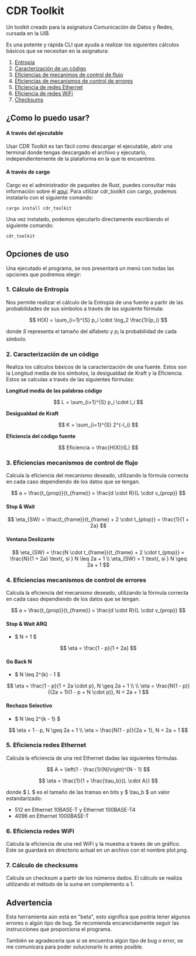 # CDR Toolkit

Un toolkit creado para la asignatura Comunicación de Datos y Redes, cursada en la UIB.

Es una potente y rápida CLI que ayuda a realizar los siguientes cálculos básicos que se
necesitan en la asignatura:

1. [Entropía](#1-cálculo-de-entropía)
2. [Caracterización de un código](#2-caracterización-de-un-código)
3. [Eficiencias de mecanimos de control de flujo](#3-eficiencias-mecanismos-de-control-de-flujo)
4. [Eficiencias de mecanismos de control de errores](#4-eficiencias-mecanismos-de-control-de-errores)
5. [Eficiencia de redes Ethernet](#5-eficiencia-redes-ethernet)
6. [Eficiencia de redes WiFi](#6-eficiencia-redes-wifi)
7. [Checksums](#7-cálculo-de-checksums)
   
## ¿Como lo puedo usar?

#### A través del ejecutable

Usar CDR Toolkit es tan fácil como descargar el ejecutable, abrir una terminal donde tengas descargado el archivo y ejecutarlo, independientemente de la plataforma en la que te encuentres.

#### A través de cargo

Cargo es el administrador de paquetes de Rust, puedes consultar más información sobre él [aquí](https://doc.rust-lang.org/cargo/).
Para utilizar cdr_toolkit con cargo, podemos instalarlo con el siguiente comando:

```shell
cargo install cdr_toolkit
```

Una vez instalado, podemos ejecutarlo directamente escribiendo el siguiente comando:

```shell
cdr_toolkit
```

## Opciones de uso

Una ejecutado el programa, se nos presentará un menú con todas las opciones que podremos elegir:

### 1. Cálculo de Entropía

Nos permite realizar el cálculo de la Entropía de una fuente a partir de las probabilidades de sus símbolos a través de las siguiente fórmula:

$$ H(X) = \sum_{i=1}^{S} p_i \cdot \log_2 \frac{1}{p_i} $$

donde $S$ representa el tamaño del alfabeto y $p_i$ la probabilidad de cada símbolo.

### 2. Caracterización de un código

Realiza los cálculos básicos de la caracterización de una fuente. Estos son la Longitud media de los símbolos, la desigualdad de Kraft y la Eficiencia.
Estos se calculas a través de las siguientes fórmulas:

**Longitud media de las palabras código**

$$ L = \sum_{i=1}^{S} p_i \cdot l_i $$

**Desigualdad de Kraft**

$$ K = \sum_{i=1}^{S} 2^{-l_i} $$

**Eficiencia del código fuente**

$$ Eficiencia = \frac{H(X)}{L} $$

### 3. Eficiencias mecanismos de control de flujo

Calcula la eficiencia del mecanismo deseado, utilizando la fórmula correcta en cada caso dependiendo de los datos que se tengan.

$$ a = \frac{t_{prop}}{t_{frame}} = \frac{d \cdot R}{L \cdot v_{prop}} $$

#### Stop & Wait

$$ \eta_{SW} = \frac{t_{frame}}{t_{frame} + 2 \cdot t_{ptop}} = \frac{1}{1 + 2a} $$

#### Ventana Deslizante

$$ \eta_{SW} = \frac{N \cdot t_{frame}}{t_{frame} + 2 \cdot t_{ptop}} = \frac{N}{1 + 2a} \text{, si } N \leq 2a + 1 \\ \eta_{SW} = 1 \text{, si } N \geq 2a + 1 $$

### 4. Eficiencias mecanismos de control de errores

Calcula la eficiencia del mecanismo deseado, utilizando la fórmula correcta en cada caso dependiendo de los datos que se tengan.

$$ a = \frac{t_{prop}}{t_{frame}} = \frac{d \cdot R}{L \cdot v_{prop}} $$

#### Stop & Wait ARQ

- $ N = 1 $

$$ \eta = \frac{1 - p}{1 + 2a} $$

#### Go Back N

- $ N \leq 2^{k} - 1 $

$$ \eta = \frac{1 - p}{1 + 2a \cdot p}, N \geq 2a + 1 \\ \\ \eta = \frac{N(1 - p)}{(2a + 1)(1 - p + N \cdot p)}, N < 2a + 1 $$

#### Rechazo Selectivo

- $ N \leq 2^{k - 1} $

$$ \eta = 1 - p, N \geq 2a + 1 \\ \eta = \frac{N(1 - p)}{2a + 1}, N < 2a + 1  $$

### 5. Eficiencia redes Ethernet

Calcula la eficiencia de una red Ethernet dadas las siguientes fórmulas.

$$ A = \left(1 - \frac{1}{N}\right)^{N - 1} $$

$$ \eta = \frac{1}{1 + \frac{\tau_b}{L \cdot A}} $$

donde $ L $ es el tamaño de las tramas en bits y $ \tau_b $ un valor estandarizado:

- 512 en Ethernet 10BASE-T y Ethernet 100BASE-T4
- 4096 en Ethernet 1000BASE-T

### 6. Eficiencia redes WiFi

Calcula la eficiencia de una red WiFi y la muestra a través de un gráfico. Este se guardará en directorio actual en un archivo con el nombre plot.png.

### 7. Cálculo de checksums

Calcula un checksum a partir de los números dados. El cálculo se realiza utilizando el método de la suma en complemento a 1.

## Advertencia

Esta herramienta aún está en "beta", esto significa que podría tener algunos errores
o algún tipo de bug. Se recomienda encarecidamente seguir las instrucciones que
proporciona el programa.

También se agradecería que si se encuentra algún tipo de bug o error, se me comunicara
para poder solucionarlo lo antes posible.